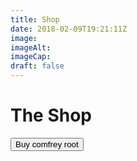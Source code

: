 ```yaml
---
title: Shop
date: 2018-02-09T19:21:11Z
image: 
imageAlt: 
imageCap: 
draft: false
---
```


# The Shop

<button
    class="snipcart-add-item"
    data-item-id="2"
    data-item-name="Comfrey"
    data-item-price="0.99"
    data-item-weight="20"
    data-item-url="https://www.forestgarden.wales/shop/comfrey/"
    data-item-description="Some fresh bacon">
        Buy comfrey root
</button>
